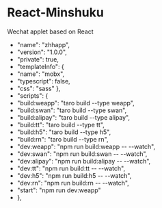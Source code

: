 # React-Minshuku
Wechat applet based on React
 -  "name": "zhhapp",
 -  "version": "1.0.0",
 -  "private": true,
 -  "templateInfo": {
 -  "name": "mobx",
 -  "typescript": false,
 -  "css": "sass"
  },
 - "scripts": {
 -   "build:weapp": "taro build --type weapp",
 -   "build:swan": "taro build --type swan",
 -   "build:alipay": "taro build --type alipay",
 -   "build:tt": "taro build --type tt",
 -   "build:h5": "taro build --type h5",
 -  "build:rn": "taro build --type rn",
 -   "dev:weapp": "npm run build:weapp -- --watch",
 -   "dev:swan": "npm run build:swan -- --watch",
 -   "dev:alipay": "npm run build:alipay -- --watch",
 -  "dev:tt": "npm run build:tt -- --watch",
 -  "dev:h5": "npm run build:h5 -- --watch",
 -   "dev:rn": "npm run build:rn -- --watch",
 -   "start": "npm run dev:weapp"
 -  },
